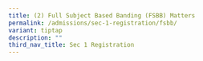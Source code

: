 ```yaml
---
title: (2) Full Subject Based Banding (FSBB) Matters
permalink: /admissions/sec-1-registration/fsbb/
variant: tiptap
description: ""
third_nav_title: Sec 1 Registration
---
```

